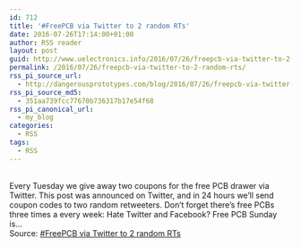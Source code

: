 ```yaml
---
id: 712
title: '#FreePCB via Twitter to 2 random RTs'
date: 2016-07-26T17:14:00+01:00
author: RSS reader
layout: post
guid: http://www.uelectronics.info/2016/07/26/freepcb-via-twitter-to-2-random-rts/
permalink: /2016/07/26/freepcb-via-twitter-to-2-random-rts/
rss_pi_source_url:
  - http://dangerousprototypes.com/blog/2016/07/26/freepcb-via-twitter-to-2-random-rts-234/
rss_pi_source_md5:
  - 351aa739fcc77670b736317b17e54f68
rss_pi_canonical_url:
  - my_blog
categories:
  - RSS
tags:
  - RSS
---
```

&#013;  
Every Tuesday we give away two coupons for the free PCB drawer via Twitter. This post was announced on Twitter, and in 24 hours we’ll send coupon codes to two random retweeters. Don’t forget there’s free PCBs three times a every week: Hate Twitter and Facebook? Free PCB Sunday is…&#013;  
Source: <a href="http://dangerousprototypes.com/blog/2016/07/26/freepcb-via-twitter-to-2-random-rts-234/" target="_blank">#FreePCB via Twitter to 2 random RTs</a>